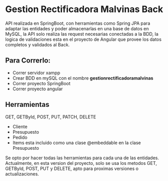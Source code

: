 # Gestion Rectificadora Malvinas Back
API realizada en SpringBoot, con herramientas como Spring JPA para adaptar las entidades y poder almacenarlas en una base de datos en MySQL, la API solo realiza las request necesarias conectadas a la BDD, la logica de validaciones esta en el proyecto de Angular que provee los datos completos y validados al Back.
<h2>Para Correrlo:</h2>
<ul>
<li>Correr servidor xampp</li>
<li>Crear BDD en mySQL con el nombre <strong>gestionrectificadoramalvinas</strong></li>
<li>Correr proyecto SpringBoot</li>
<li>Correr proyecto angular</li>
</ul>
<h2>Herramientas</h2>
<p>GET, GETById, POST, PUT, PATCH, DELETE</p>
<ul>
<li>Cliente</li>
<li>Presupuesto</li>
<li>Pedido</li>
<li>Items esta incluido como una clase @embeddable en la clase Presupuesto</li>
</ul>
<p>
  Se opto por hacer todas las herramientas para cada una de las entidades. Actualmente, en esta version del proyecto, solo se usa los metodos GET, GETById, POST, PUT y DELETE, apto para proximas versiones o actualizaciones.
